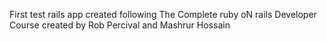 First test rails app created following The Complete ruby oN rails Developer Course created by Rob Percival and Mashrur Hossain 